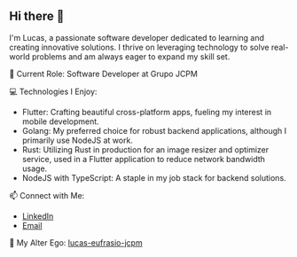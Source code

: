 ## Hi there 👋

I'm Lucas, a passionate software developer dedicated to learning and creating innovative solutions. I thrive on leveraging technology to solve real-world problems and am always eager to expand my skill set.

🌱 Current Role: Software Developer at Grupo JCPM

💻 Technologies I Enjoy:

- Flutter: Crafting beautiful cross-platform apps, fueling my interest in mobile development.
- Golang: My preferred choice for robust backend applications, although I primarily use NodeJS at work.
- Rust: Utilizing Rust in production for an image resizer and optimizer service, used in a Flutter application to reduce network bandwidth usage.
- NodeJS with TypeScript: A staple in my job stack for backend solutions.

📫 Connect with Me:

- [LinkedIn](https://linkedin.com/in/lucaswilliameufrasio/)
- [Email](mailto:lucaswilliameufrasio@gmail.com)

👥 My Alter Ego: [lucas-eufrasio-jcpm](https://github.com/lucas-eufrasio-jcpm)
